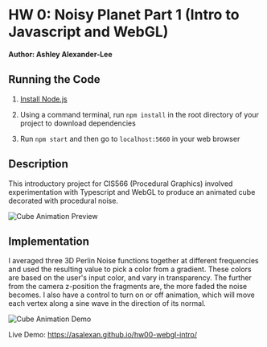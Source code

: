# HW 0: Noisy Planet Part 1 (Intro to Javascript and WebGL)

**Author: Ashley Alexander-Lee**

## Running the Code

1. [Install Node.js](https://nodejs.org/en/download/)

2. Using a command terminal, run `npm install` in the root directory of your project to download dependencies

3. Run `npm start` and then go to `localhost:5660` in your web browser

## Description
This introductory project for CIS566 (Procedural Graphics) involved experimentation with Typescript and WebGL to produce an animated cube decorated with procedural noise. 

![Cube Animation Preview](/images/cis566-hw0-screenshot.gif)

## Implementation 
I averaged three 3D Perlin Noise functions together at different frequencies and used the resulting value to pick a color from a gradient. These colors are based on the user's input color, and vary in transparency. The further from the camera z-position the fragments are, the more faded the noise becomes. I also have a control to turn on or off animation, which will move each vertex along a sine wave in the direction of its normal.

![Cube Animation Demo](/images/cis566-hw0-3.gif)

Live Demo: https://asalexan.github.io/hw00-webgl-intro/
